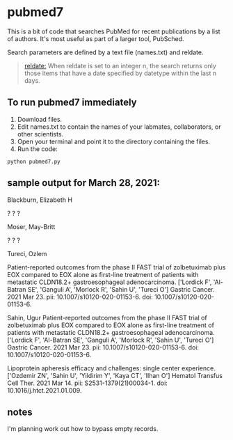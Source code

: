 # pubmed7
This is a bit of code that searches PubMed for recent publications by a list of authors. It's most useful as part of a larger tool, PubSched.

Search parameters are defined by a text file (names.txt) and reldate.

> <a href="https://www.ncbi.nlm.nih.gov/books/NBK25499/">reldate:</a> When reldate is set to an integer n, the search returns only those items that have a date specified by datetype within the last n days.

## To run pubmed7 immediately

1. Download files.
2. Edit names.txt to contain the names of your labmates, collaborators, or other scientists.
3. Open your terminal and point it to the directory containing the files.
4. Run the code:
```
python pubmed7.py
```

## sample output for March 28, 2021:

Blackburn, Elizabeth H

   ?
     ?
     ?

Moser, May-Britt

   ?
     ?
     ?

Tureci, Ozlem

   Patient-reported outcomes from the phase II FAST trial of zolbetuximab plus EOX compared to EOX alone as first-line treatment of patients with metastatic CLDN18.2+ gastroesophageal adenocarcinoma.
     ['Lordick F', 'Al-Batran SE', 'Ganguli A', 'Morlock R', 'Sahin U', 'Tureci O']
     Gastric Cancer. 2021 Mar 23. pii: 10.1007/s10120-020-01153-6. doi: 10.1007/s10120-020-01153-6.

Sahin, Ugur
   Patient-reported outcomes from the phase II FAST trial of zolbetuximab plus EOX compared to EOX alone as first-line treatment of patients with metastatic CLDN18.2+ gastroesophageal adenocarcinoma.
     ['Lordick F', 'Al-Batran SE', 'Ganguli A', 'Morlock R', 'Sahin U', 'Tureci O']
     Gastric Cancer. 2021 Mar 23. pii: 10.1007/s10120-020-01153-6. doi: 10.1007/s10120-020-01153-6.

   Lipoprotein apheresis efficacy and challenges: single center experience.
     ['Ozdemir ZN', 'Sahin U', 'Yildirim Y', 'Kaya CT', 'Ilhan O']
     Hematol Transfus Cell Ther. 2021 Mar 14. pii: S2531-1379(21)00034-1. doi: 10.1016/j.htct.2021.01.009.
     
     
## notes
I'm planning work out how to bypass empty records.
